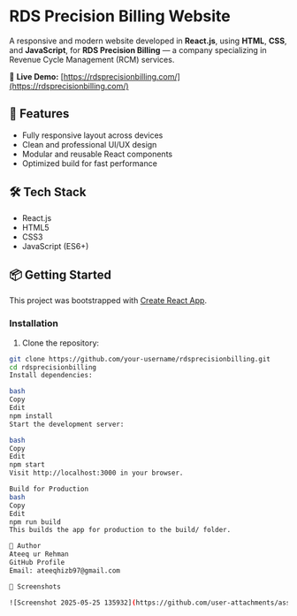 # RDS Precision Billing Website

A responsive and modern website developed in **React.js**, using **HTML**, **CSS**, and **JavaScript**, for **RDS Precision Billing** — a company specializing in Revenue Cycle Management (RCM) services.

🔗 **Live Demo:** [https://rdsprecisionbilling.com/](https://rdsprecisionbilling.com/)

## 🚀 Features

- Fully responsive layout across devices
- Clean and professional UI/UX design
- Modular and reusable React components
- Optimized build for fast performance

## 🛠 Tech Stack

- React.js
- HTML5
- CSS3
- JavaScript (ES6+)

## 📦 Getting Started

This project was bootstrapped with [Create React App](https://github.com/facebook/create-react-app).

### Installation

1. Clone the repository:

```bash
git clone https://github.com/your-username/rdsprecisionbilling.git
cd rdsprecisionbilling
Install dependencies:

bash
Copy
Edit
npm install
Start the development server:

bash
Copy
Edit
npm start
Visit http://localhost:3000 in your browser.

Build for Production
bash
Copy
Edit
npm run build
This builds the app for production to the build/ folder.

👤 Author
Ateeq ur Rehman
GitHub Profile
Email: ateeqhizb97@gmail.com

📸 Screenshots

![Screenshot 2025-05-25 135932](https://github.com/user-attachments/assets/03b966f5-f00d-45a5-9874-d9250173fff0)



